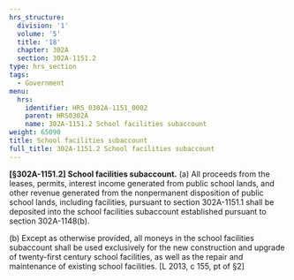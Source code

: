 ```yaml
---
hrs_structure:
  division: '1'
  volume: '5'
  title: '18'
  chapter: 302A
  section: 302A-1151.2
type: hrs_section
tags:
  - Government
menu:
  hrs:
    identifier: HRS_0302A-1151_0002
    parent: HRS0302A
    name: 302A-1151.2 School facilities subaccount
weight: 65090
title: School facilities subaccount
full_title: 302A-1151.2 School facilities subaccount
---
```

**[§302A-1151.2] School facilities subaccount.** (a) All proceeds from the leases, permits, interest income generated from public school lands, and other revenue generated from the nonpermanent disposition of public school lands, including facilities, pursuant to section 302A-1151.1 shall be deposited into the school facilities subaccount established pursuant to section 302A-1148(b).

(b) Except as otherwise provided, all moneys in the school facilities subaccount shall be used exclusively for the new construction and upgrade of twenty-first century school facilities, as well as the repair and maintenance of existing school facilities. [L 2013, c 155, pt of §2]